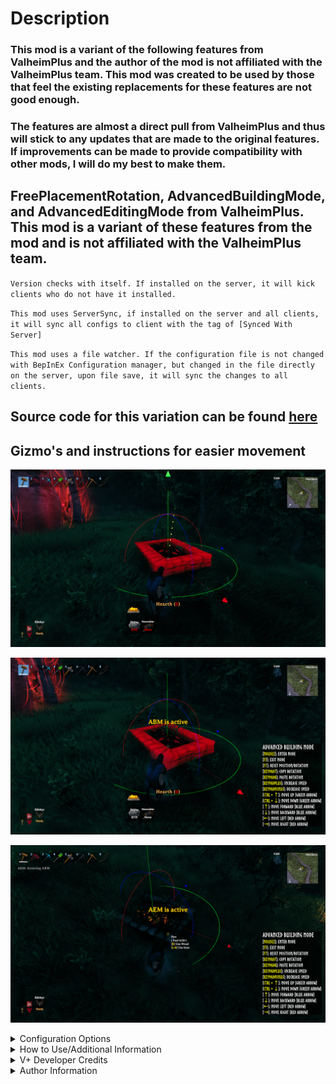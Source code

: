# Description

### This mod is a variant of the following features from ValheimPlus and the author of the mod is not affiliated with the ValheimPlus team. This mod was created to be used by those that feel the existing replacements for these features are not good enough.

### The features are almost a direct pull from ValheimPlus and thus will stick to any updates that are made to the original features. If improvements can be made to provide compatibility with other mods, I will do my best to make them.

## FreePlacementRotation, AdvancedBuildingMode, and AdvancedEditingMode from ValheimPlus. This mod is a variant of these features from the mod and is not affiliated with the ValheimPlus team.

`Version checks with itself. If installed on the server, it will kick clients who do not have it installed.`

`This mod uses ServerSync, if installed on the server and all clients, it will sync all configs to client with the tag of [Synced With Server]`

`This mod uses a file watcher. If the configuration file is not changed with BepInEx Configuration manager, but changed in the file directly on the server, upon file save, it will sync the changes to all clients.`

## Source code for this variation can be found [here](https://github.com/AzumattDev/PerfectPlacement)

## Gizmo's and instructions for easier movement

![](https://github.com/AzumattDev/PerfectPlacement/blob/master/Thunderstore/gizmodemo.png)

![](https://github.com/AzumattDev/PerfectPlacement/blob/master/Thunderstore/gizmodemo_abm.png)

![](https://github.com/AzumattDev/PerfectPlacement/blob/master/Thunderstore/gizmodemo_aem.png)

<details><summary>Configuration Options</summary>

`1 - General`

Lock Configuration [Synced with Server]
* If on, the configuration is locked and can be changed by server admins only.
    * Default Value: On

Enable Free Placement Rotation [Synced with Server]
* If on, Free Placement Rotation is enabled. Everything in section 2 will be affected.
    * Default Value: Off

Enable Advanced Building Mode [Synced with Server]
* If on, Advanced Building Mode is enabled. Everything in section 3 will be affected.
    * Default Value: Off

Enable Advanced Editing Mode [Synced with Server]
* If on, Advanced Editing Mode is enabled. Everything in section 4 will be affected.
    * Default Value: Off

Enable Grid Alignment [Synced with Server]
* If off, Grid Alignment is disabled overall, all code for it will be skipped. Everything in section 5 will be affected.
    * Default Value: Off

`2 - Free Placement Rotation`

Rotate Y [Not Synced with Server]
* The key to rotate the object you are placing on the Y axis, Rotates placement marker by 1 degree with keep ability to attach to nearly pieces.
    * Default Value: LeftAlt

Rotate X [Not Synced with Server]
* The key to rotate the object you are placing on the X axis, Rotates placement marker by 1 degree with keep ability to attach to nearly pieces.
    * Default Value: C

Rotate Z [Not Synced with Server]
* The key to rotate the object you are placing on the Z axis, Rotates placement marker by 1 degree with keep ability to attach to nearly pieces.
    * Default Value: V

Copy Rotation Parallel [Not Synced with Server]
* Copy rotation of placement marker from target piece in front of you.
    * Default Value: F

Copy Rotation Perpendicular [Not Synced with Server]
* Set rotation to be perpendicular to piece in front of you.
    * Default Value: G

`3 - Advanced Building Mode`

Enter Advanced Building Mode [Not Synced with Server]
* The key to enter Advanced Building Mode when building
    * Default Value: F1

Exit Advanced Building Mode [Not Synced with Server]
* The key to exit Advanced Building Mode when building
    * Default Value: F3

Copy Object Rotation [Not Synced with Server]
* Copy the object rotation of the currently selected object in ABM
    * Default Value: Keypad7

Paste Object Rotation [Not Synced with Server]
* Apply the copied object rotation to the currently selected object in ABM
    * Default Value: Keypad8

Increase Scroll Speed [Not Synced with Server]
* Increases the amount an object rotates and moves. Holding Shift will increase in increments of 10 instead of 1.
    * Default Value: KeypadPlus

Decrease Scroll Speed [Not Synced with Server]
* Decreases the amount an object rotates and moves. Holding Shift will decrease in increments of 10 instead of 1.
    * Default Value: KeypadMinus

`4 - Advanced Editing Mode`

Enter Advanced Editing Mode [Not Synced with Server]
* The key to enter Advanced Editing Mode
    * Default Value: Keypad0

Reset Advanced Editing Mode [Not Synced with Server]
* The key to reset the object to its original position and rotation
    * Default Value: F7

Abort and Exit Advanced Editing Mode [Not Synced with Server]
* The key to abort and exit Advanced Editing Mode and reset the object
    * Default Value: F8

Confirm Placement of Advanced Editing Mode [Not Synced with Server]
* The key to confirm the placement of the object and place it
    * Default Value: KeypadEnter

Copy Object Rotation [Not Synced with Server]
* The key to copy the object rotation of the currently selected object in AEM
    * Default Value: Keypad7

Paste Object Rotation [Not Synced with Server]
* The key to apply the copied object rotation to the currently selected object in AEM
    * Default Value: Keypad8

Increase Scroll Speed [Not Synced with Server]
* The key to increase the scroll speed. Increases the amount an object rotates and moves. Holding Shift will increase in increments of 10 instead of 1.
    * Default Value: KeypadPlus

Decrease Scroll Speed [Not Synced with Server]
* The key to decrease the scroll speed. Decreases the amount an object rotates and moves. Holding Shift will increase in increments of 10 instead of 1.
    * Default Value: KeypadMinus

`5 - Grid Alignment`

Align to Grid [Not Synced with Server]
* The key to enable grid alignment while building
    * Default Value: LeftAlt

Align Toggle [Not Synced with Server]
* The key to toggle grid alignment while building
    * Default Value: F7

Change Default Alignment [Not Synced with Server]
* The key to change the default alignment
    * Default Value: F6

</details>







<details><summary>How to Use/Additional Information</summary>

### Free Rotation Mode for the default Building Mode
* **Video demo: https://imgur.com/xMH7STj.mp4**
* This modifies the default build mode. How it works (all mentioned hotkeys can be modified):
    * Players can rotate the object selected in any direction while in the usual building mode by pressing certain hotkeys. The location of the object can be manipulated with the mouse:
        * ScrollWheel + LeftAlt to rotate by 1 degree on the Y-axis.
        * ScrollWheel + C to rotate by 1 degree on the X-axis.
        * ScrollWheel + V to rotate by 1 degree on the Z-axis.
    * Use the copy rotation hotkeys to copy the current rotation or apply the same rotation to the next object that is being built.
    * Build the object by clicking.

### Advanced Building Mode
* **Video demo: https://i.imgur.com/ddQCzPy.mp4**
* How it works (all mentioned hotkeys can be modified):
    * Players can freeze the item by pressing the configured key (F1 by default).
    * Players can modify the item position and rotation with the following key combinations:
        * Arrow Up/Down/Left/Right to move the building object in the respective direction.
        * Arrow Up/Down + Control to move the building object up and down.
        * ScrollWheel to rotate the building object on the Y-axis.
        * ScrollWheel + Control to rotate the building object on the X-axis.
        * ScrollWheel + left Alt to rotate the building object on the Z-axis.
        * Numpad plus/minus to either increase or decrease speed, holding SHIFT to raise/lower by 10 instead of 1 (Pressing Shift at any moment in time increases the distance/rotation angle 3 times)
    * Build the object by clicking.

**NOTE:**
* *Objects built with this system are not exempt from the structure/support system. Dungeons and other no-build areas are still restricted.*

### Advanced Editing Mode
* **Video demo: https://imgur.com/DMb4ZUv.mp4**
* You cannot be in Build mode (hammer, hoe or terrain tool). How it works:
    * Players can select the item with the configured key (Numpad0 is default).
    * Players can modify the item position and rotation with the following key combinations:
        * Arrow Up/Down/Left/Right to move the building object in the respective direction.
        * Arrow Up/Down + Control to move the building object up and down.
        * ScrollWheel = rotates the building object on the Y-axis.
        * ScrollWheel + Control to rotate the building object on the X-axis.
        * ScrollWheel + left Alt to rotate the building object on the Z-axis.
        * resetAdvancedEditingMode HotKey resets the position and rotation to the initial values.
        * Numpad plus/minus to either increase or decrease speed, holding SHIFT to raise/lower by 10 instead of 1 (Pressing Shift at any moment in time increases the distance/rotation angle 3 times)
    * Press the confirmPlacementOfAdvancedEditingMode Hotkey to confirm the changes. (press abortAndExitAdvancedEditingMode HotKey to abort editing mode and reset the object).

**NOTE:**
* *Other players will not be able to see the item being moved until the player building the item confirms the placement. Dungeons and other no-build areas are still restricted.*


### Grid alignment
* When pressing the configured key (left alt is the default) new buildings will be aligned to a global grid.
  The mode can also be toggled by pressing another key (F7 by default).
  Building elements (from the third tab) are aligned to to their size (e.g. a wood wall will have an alignment of 2m in X and Y direction). The alignment of building elements in other direction can be configured (by default with the F6 key) to 0.5m, 1m, 2m or 4m.
  Other buildings like furniture will always be aligned to 0.5m, but the Y position will not be aligned (to make sure they are always exactly on the floor).


</details>







<details><summary>
V+ Developer Credits

</summary>

# ValheimPlus Official Development Team [![ValheimPlus Icon](https://raw.githubusercontent.com/nxPublic/ValheimPlus/master/ico.png)](https://discord.valheim.plus)

* Kevin 'nx#8830' J.- https://github.com/nxPublic
* Miguel 'Mixone' T. - https://github.com/Mixone-FinallyHere
* Lilian 'healiha' C. - https://github.com/healiha
* Nathan 'NCJ' J. - https://github.com/ncjsvr

# Credits
* Greg 'Zedle' G. - https://github.com/zedle
* Paige 'radmint' N. - https://github.com/radmint
* Chris 'Xenofell' S. - https://github.com/cstamford
* TheTerrasque - https://github.com/TheTerrasque
* Bruno Vasconcelos - https://github.com/Drakeny
* GaelicGamer - https://github.com/GaelicGamer
* Doudou 'xiaodoudou' - https://github.com/xiaodoudou
* MrPurple6411#0415 - BepInEx Valheim version, AssemblyPublicizer
* Mehdi 'AccretionCD' E. - https://github.com/AccretionCD
* Zogniton - https://github.com/Zogniton - Inventory Overhaul initial creator
* Jules - https://github.com/sirskunkalot
* Lilian Cahuzac - https://github.com/healiha
* Thomas 'Aeluwas#2855' B. - https://github.com/exscape
* Nick 'baconparticles' P. - https://github.com/baconparticles
* An 'Hachidan' N. - https://github.com/ahnguyen09
* Abra - https://github.com/Abrackadabra
* Increddibelly - https://github.com/increddibelly
* Radvo - https://github.com/Radvo

</details>




<details><summary>Author Information</summary>

`Feel free to reach out to me on discord if you need manual download assistance.`

## My Information


### Azumatt

`DISCORD:` Azumatt#2625

`STEAM:` https://steamcommunity.com/id/azumatt/

For Questions or Comments, find me in the Odin Plus Team Discord or in mine:

[![https://i.imgur.com/XXP6HCU.png](https://i.imgur.com/XXP6HCU.png)](https://discord.gg/Pb6bVMnFb2)
<a href="https://discord.gg/pdHgy6Bsng"><img src="https://i.imgur.com/Xlcbmm9.png" href="https://discord.gg/pdHgy6Bsng" width="175" height="175"></a>
***

</details>